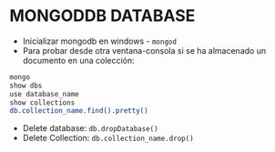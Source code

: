 # MONGODDB DATABASE

* Inicializar mongodb en windows -  `mongod`
* Para probar desde otra ventana-consola si se ha almacenado un documento en una colección:

```bash
mongo
show dbs
use database_name
show collections
db.collection_name.find().pretty()
```

* Delete database: `db.dropDatabase()`
* Delete Collection: `db.collection_name.drop()`
